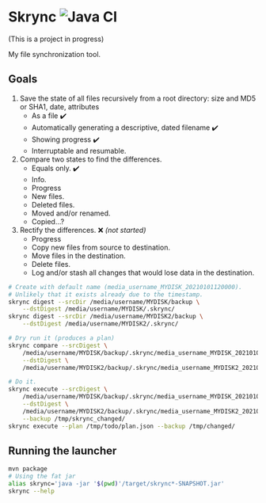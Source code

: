 Skrync ![Java CI](https://github.com/RyanSkraba/skrync/workflows/Java%20CI/badge.svg)
==============================================================================

(This is a project in progress)

My file synchronization tool.

Goals
------------------------------------------------------------------------------

1. Save the state of all files recursively from a root directory:
   size and MD5 or SHA1, date, attributes
   - As a file :heavy_check_mark:
   - Automatically generating a descriptive, dated filename :heavy_check_mark:
   - Showing progress :heavy_check_mark:
   - Interruptable and resumable. 
2. Compare two states to find the differences.
   - Equals only. :heavy_check_mark:
   - Info.
   - Progress
   - New files.
   - Deleted files.
   - Moved and/or renamed.
   - Copied...?
3. Rectify the differences. :x: _(not started)_
   - Progress
   - Copy new files from source to destination.
   - Move files in the destination.
   - Delete files.
   - Log and/or stash all changes that would lose data in the destination.

```bash
# Create with default name (media_username_MYDISK_20210101120000).
# Unlikely that it exists already due to the timestamp.
skrync digest --srcDir /media/username/MYDISK/backup \
    --dstDigest /media/username/MYDISK/.skrync/
skrync digest --srcDir /media/username/MYDISK2/backup \
    --dstDigest /media/username/MYDISK2/.skrync/

# Dry run it (produces a plan)
skrync compare --srcDigest \
    /media/username/MYDISK/backup/.skrync/media_username_MYDISK_20210101120000 \
    --dstDigest \
    /media/username/MYDISK2/backup/.skrync/media_username_MYDISK2_20210101120010

# Do it.
skrync execute --srcDigest \
    /media/username/MYDISK/backup/.skrync/media_username_MYDISK_20210101120000 \
    --dstDigest \
    /media/username/MYDISK2/backup/.skrync/media_username_MYDISK2_20210101120010 \
    --backup /tmp/skrync_changed/
skrync execute --plan /tmp/todo/plan.json --backup /tmp/changed/
```

Running the launcher
------------------------------------------------------------------------------

```bash
mvn package
# Using the fat jar
alias skrync='java -jar '$(pwd)'/target/skrync*-SNAPSHOT.jar'
skrync --help
```

